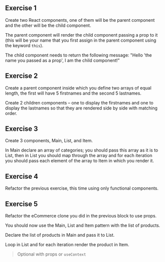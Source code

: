 ## Exercise 1

Create two React components, one of them will be the parent component and the other will be the child component.

The parent component will render the child component passing a prop to it (this will be your name that you first assign in the parent component using the 
keyword `this`). 

The child component needs to return the following message: "Hello 'the name you passed as a prop', I am  the child component!"

## Exercise 2

Create a parent component inside which you define two arrays of equal length, the first will have 5 firstnames and the second 5 lastnames.

Create 2 children components – one to display the firstnames and one to display the lastnames so that they are rendered side by side with matching order.

## Exercise 3 

Create 3 components, Main, List, and Item.

In Main declare an array of categories; you should pass this array as it is to List, 
then in List you should map through the array and for each iteration you should pass each element of the array to Item in which you render it.

## Exercise 4

Refactor the previous exercise, this time using only functional components.

## Exercise 5

Refactor the eCommerce clone you did in the previous block to use props.

You should now use the Main, List and Item pattern with the list of products.

Declare the list of products in Main and pass it to List.

Loop in List and for each iteration render the product in Item. 

> Optional with props or `useContext`
